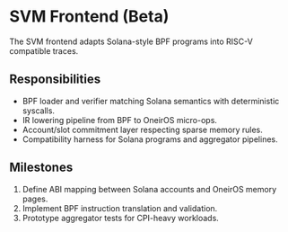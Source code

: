 # SVM Frontend (Beta)

The SVM frontend adapts Solana-style BPF programs into RISC-V compatible traces.

## Responsibilities

- BPF loader and verifier matching Solana semantics with deterministic syscalls.
- IR lowering pipeline from BPF to OneirOS micro-ops.
- Account/slot commitment layer respecting sparse memory rules.
- Compatibility harness for Solana programs and aggregator pipelines.

## Milestones

1. Define ABI mapping between Solana accounts and OneirOS memory pages.
2. Implement BPF instruction translation and validation.
3. Prototype aggregator tests for CPI-heavy workloads.
